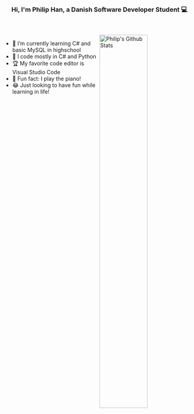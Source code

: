 
<!-- Banner -->
<h3 align="center">Hi, I'm Philip Han, a Danish Software Developer Student 💻</h3>

<br />

<!--
<p align="center">
	<img align="center" height="30%" src="https://github.com/Philipnah/Philipnah/blob/master/assets/Coding.gif">
</p>
-->

<!-- Talking about you -->
<br />
<!-- Any image aligned to the right. Beware the width -->
<a href="https://github.com/Philipnah">
    <img width="50%" align="right" alt="Philip's Github Stats" src="https://github-readme-stats.vercel.app/api?username=Philipnah&show_icons=true&hide_border=true" />
  </a>


<!-- - 💻 I’m currently working on -->
- 🌱 I’m currently learning C# and basic MySQL in highschool
- 🐍 I code mostly in C# and Python
- 🏆 My favorite code editor is Visual Studio Code
- 🎹 Fun fact: I play the piano!
- 😂 Just looking to have fun while learning in life!




<!--START_SECTION:activity-->
<!--END_SECTION:activity-->

<!--
<img align="left" height="32" width="32" src="https://cdn.jsdelivr.net/npm/simple-icons@v6/icons/visualstudiocode.svg"/>

<img align="left" height="32" width="32" src="https://cdn.jsdelivr.net/npm/simple-icons@v6/icons/python.svg"/>

<img align="left" height="32" width="32" src="https://cdn.jsdelivr.net/npm/simple-icons@v6/icons/visualstudio.svg"/>

<img align="left" height="32" width="32" src="https://cdn.jsdelivr.net/npm/simple-icons@v6/icons/csharp.svg"/>
-->

